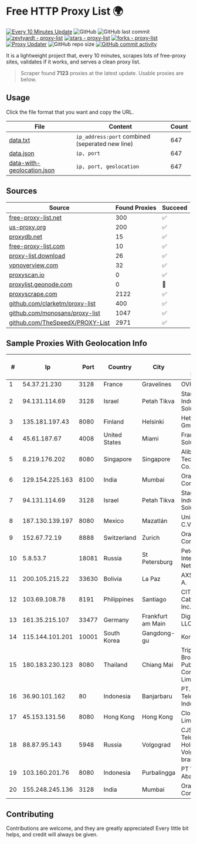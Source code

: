 
# Free HTTP Proxy List 🌍

[![Every 10 Minutes Update](https://github.com/mertguvencli/http-proxy-list/actions/workflows/main.yml/badge.svg?branch=main)](https://github.com/mertguvencli/http-proxy-list/actions/workflows/main.yml)
![GitHub](https://img.shields.io/github/license/mertguvencli/http-proxy-list)
![GitHub last commit](https://img.shields.io/github/last-commit/mertguvencli/http-proxy-list)
[![zevtyardt - proxy-list](https://img.shields.io/static/v1?label=zevtyardt&message=proxy-list&color=blue&logo=github)](https://github.com/zevtyardt/proxy-list "Go to GitHub repo")
[![stars - proxy-list](https://img.shields.io/github/stars/zevtyardt/proxy-list?style=social)](https://github.com/zevtyardt/proxy-list)
[![forks - proxy-list](https://img.shields.io/github/forks/zevtyardt/proxy-list?style=social)](https://github.com/zevtyardt/proxy-list)
[![Proxy Updater](https://github.com/zevtyardt/proxy-list/workflows/Proxy%20Updater/badge.svg)](https://github.com/zevtyardt/proxy-list/actions?query=workflow:"Proxy+Updater")
![GitHub repo size](https://img.shields.io/github/repo-size/zevtyardt/proxy-list)
[![GitHub commit activity](https://img.shields.io/github/commit-activity/m/zevtyardt/proxy-list?logo=commits)](https://github.com/zevtyardt/proxy-list/commits/main)

It is a lightweight project that, every 10 minutes, scrapes lots of free-proxy sites, validates if it works, and serves a clean proxy list.

> Scraper found **7123** proxies at the latest update. Usable proxies are below.

## Usage

Click the file format that you want and copy the URL.

|File|Content|Count|
|----|-------|-----|
|[data.txt](https://raw.githubusercontent.com/mertguvencli/http-proxy-list/main/proxy-list/data.txt)|`ip_address:port` combined (seperated new line)|647|
|[data.json](https://raw.githubusercontent.com/mertguvencli/http-proxy-list/main/proxy-list/data.json)|`ip, port`|647|
|[data-with-geolocation.json](https://raw.githubusercontent.com/mertguvencli/http-proxy-list/main/proxy-list/data-with-geolocation.json)|`ip, port, geolocation`|647|

## Sources

|Source|Found Proxies|Succeed|
|------|-------------|-------|
|[free-proxy-list.net](https://free-proxy-list.net)|300|✅|
|[us-proxy.org](https://www.us-proxy.org)|200|✅|
|[proxydb.net](http://proxydb.net)|15|✅|
|[free-proxy-list.com](https://free-proxy-list.com/?page=&port=&type%5B%5D=http&type%5B%5D=https&up_time=0&search=Search)|10|✅|
|[proxy-list.download](https://www.proxy-list.download/HTTP)|26|✅|
|[vpnoverview.com](https://vpnoverview.com/privacy/anonymous-browsing/free-proxy-servers)|32|✅|
|[proxyscan.io](https://www.proxyscan.io)|0|✅|
|[proxylist.geonode.com](https://proxylist.geonode.com/api/proxy-list?limit=300&page=1&sort_by=lastChecked&sort_type=desc&protocols=http,https)|0|🚫|
|[proxyscrape.com](https://api.proxyscrape.com/v2/?request=displayproxies&protocol=http&timeout=10000&country=all&ssl=all&anonymity=all)|2122|✅|
|[github.com/clarketm/proxy-list](https://raw.githubusercontent.com/clarketm/proxy-list/master/proxy-list-raw.txt)|400|✅|
|[github.com/monosans/proxy-list](https://raw.githubusercontent.com/monosans/proxy-list/main/proxies/http.txt)|1047|✅|
|[github.com/TheSpeedX/PROXY-List](https://raw.githubusercontent.com/TheSpeedX/PROXY-List/master/http.txt)|2971|✅|


## Sample Proxies With Geolocation Info

|#|Ip|Port|Country|City|Internet Service Provider|
|-|--|----|-------|----|-------------------------|
|1|54.37.21.230|3128|France|Gravelines|OVH SAS|
|2|94.131.114.69|3128|Israel|Petah Tikva|Stark Industries Solutions LTD|
|3|135.181.197.43|8080|Finland|Helsinki|Hetzner Online GmbH|
|4|45.61.187.67|4008|United States|Miami|FranTech Solutions|
|5|8.219.176.202|8080|Singapore|Singapore|Alibaba (US) Technology Co., Ltd.|
|6|129.154.225.163|8100|India|Mumbai|Oracle Corporation|
|7|94.131.114.69|3128|Israel|Petah Tikva|Stark Industries Solutions LTD|
|8|187.130.139.197|8080|Mexico|Mazatlán|Uninet S.A. de C.V.|
|9|152.67.72.19|8888|Switzerland|Zurich|Oracle Corporation|
|10|5.8.53.7|18081|Russia|St Petersburg|Petersburg Internet Network ltd|
|11|200.105.215.22|33630|Bolivia|La Paz|AXS Bolivia S. A.|
|12|103.69.108.78|8191|Philippines|Santiago|CITI Cableworld Inc.|
|13|161.35.215.107|33477|Germany|Frankfurt am Main|DigitalOcean, LLC|
|14|115.144.101.201|10001|South Korea|Gangdong-gu|Korea Telecom|
|15|180.183.230.123|8080|Thailand|Chiang Mai|Triple T Broadband Public Company Limited|
|16|36.90.101.162|80|Indonesia|Banjarbaru|PT. Telekomunikasi Indonesia|
|17|45.153.131.56|8080|Hong Kong|Hong Kong|Cloudie Limited|
|18|88.87.95.143|5948|Russia|Volgograd|CJSC "ER-Telecom Holding" Volgograd branch|
|19|103.160.201.76|8080|Indonesia|Purbalingga|PT Viriya Surya Abadi|
|20|155.248.245.136|3128|India|Mumbai|Oracle Corporation|



## Contributing

Contributions are welcome, and they are greatly appreciated! Every
little bit helps, and credit will always be given.

